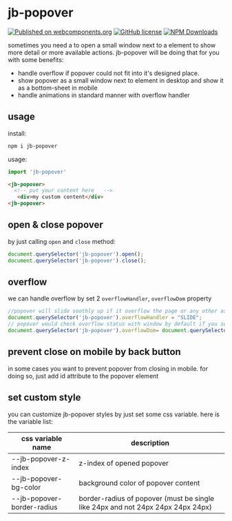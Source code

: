 # jb-popover

[![Published on webcomponents.org](https://img.shields.io/badge/webcomponents.org-published-blue.svg)](https://www.webcomponents.org/element/jb-popover)
[![GitHub license](https://img.shields.io/badge/license-MIT-brightgreen.svg)](https://raw.githubusercontent.com/javadbat/jb-popover/main/LICENSE)
[![NPM Downloads](https://img.shields.io/npm/dw/jb-popover)](https://www.npmjs.com/package/jb-popover)

sometimes you need a to open a small window next to a element to show more detail or more available actions. jb-popover will be doing that for you with some benefits:

- handle overflow if popover could not fit into it's designed place.
- show popover as a small window next to element in desktop and show it as a bottom-sheet in mobile
- handle animations in standard manner with overflow handler

## usage

install:

```sh
npm i jb-popover
```
usage:

```js
import 'jb-popover'
```

```html
<jb-popover>
  <!-- put your content here   -->
   <div>my custom content</div>
<jb-popover>
```

## open & close popover

by just calling `open` and `close` method:

```javascript
document.querySelector('jb-popover').open();
document.querySelector('jb-popover').close();
```
<!-- in mobile view we close popover on back click and prevent real back click event -->
## overflow

we can handle overflow by set 2 `overflowHandler`, `overflowDom` property
```javascript
//popover will slide soothly up if it overflow the page or any other assigned container
document.querySelector('jb-popover').overflowHandler = "SLIDE";
// popover would check overflow status with window by default if you set overflowDom to any other DOM Element it will check overflow by it for example if ypu use it in a modal you can set it to modal dom. set this property is optional
document.querySelector('jb-popover').overflowDom= document.querySelector('jb-modal');
```

## prevent close on mobile by back button

in some cases you want to prevent popover from closing in mobile. for doing so, just add id attribute to the popover element

## set custom style

you can customize jb-popover styles by just set some css variable. here is the variable list:    

| css variable name                       | description                                                                     |
| -------------                           | -------------                                                                   |
| --jb-popover-z-index                    | z-index of opened popover                                                       |
| --jb-popover-bg-color                   | background color of popover content                                             |
| --jb-popover-border-radius              | border-radius of popover (must be single like 24px and not 24px 24px 24px 24px) |